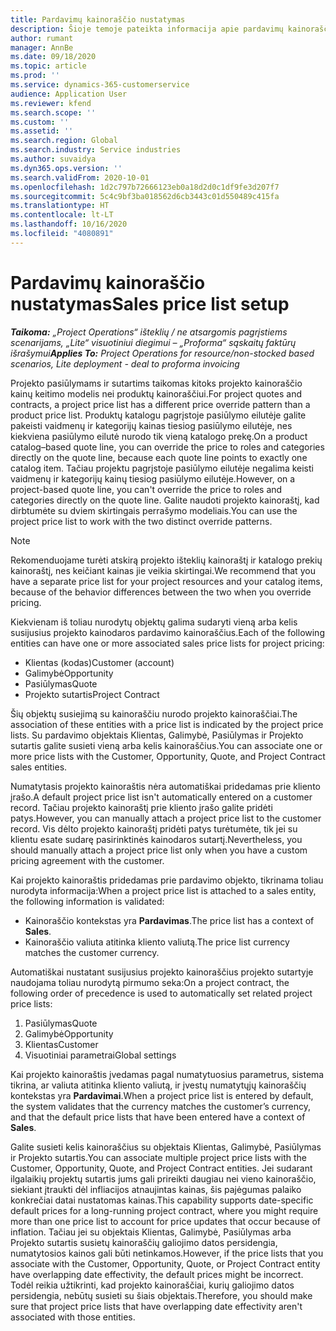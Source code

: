```yaml
---
title: Pardavimų kainoraščio nustatymas
description: Šioje temoje pateikta informacija apie pardavimų kainoraščius, skirtus projektų kainodarai.
author: rumant
manager: AnnBe
ms.date: 09/18/2020
ms.topic: article
ms.prod: ''
ms.service: dynamics-365-customerservice
audience: Application User
ms.reviewer: kfend
ms.search.scope: ''
ms.custom: ''
ms.assetid: ''
ms.search.region: Global
ms.search.industry: Service industries
ms.author: suvaidya
ms.dyn365.ops.version: ''
ms.search.validFrom: 2020-10-01
ms.openlocfilehash: 1d2c797b72666123eb0a18d2d0c1df9fe3d207f7
ms.sourcegitcommit: 5c4c9bf3ba018562d6cb3443c01d550489c415fa
ms.translationtype: HT
ms.contentlocale: lt-LT
ms.lasthandoff: 10/16/2020
ms.locfileid: "4080891"
---
```

# <a name="sales-price-list-setup"></a><span data-ttu-id="e6564-103">Pardavimų kainoraščio nustatymas</span><span class="sxs-lookup"><span data-stu-id="e6564-103">Sales price list setup</span></span>

<span data-ttu-id="e6564-104">_**Taikoma:** „Project Operations“ išteklių / ne atsargomis pagrįstiems scenarijams, „Lite“ visuotiniui diegimui – „Proforma“ sąskaitų faktūrų išrašymui_</span><span class="sxs-lookup"><span data-stu-id="e6564-104">_**Applies To:** Project Operations for resource/non-stocked based scenarios, Lite deployment - deal to proforma invoicing_</span></span>

<span data-ttu-id="e6564-105">Projekto pasiūlymams ir sutartims taikomas kitoks projekto kainoraščio kainų keitimo modelis nei produktų kainoraščiui.</span><span class="sxs-lookup"><span data-stu-id="e6564-105">For project quotes and contracts, a project price list has a different price override pattern than a product price list.</span></span> <span data-ttu-id="e6564-106">Produktų katalogu pagrįstoje pasiūlymo eilutėje galite pakeisti vaidmenų ir kategorijų kainas tiesiog pasiūlymo eilutėje, nes kiekviena pasiūlymo eilutė nurodo tik vieną katalogo prekę.</span><span class="sxs-lookup"><span data-stu-id="e6564-106">On a product catalog–based quote line, you can override the price to roles and categories directly on the quote line, because each quote line points to exactly one catalog item.</span></span> <span data-ttu-id="e6564-107">Tačiau projektu pagrįstoje pasiūlymo eilutėje negalima keisti vaidmenų ir kategorijų kainų tiesiog pasiūlymo eilutėje.</span><span class="sxs-lookup"><span data-stu-id="e6564-107">However, on a project-based quote line, you can't override the price to roles and categories directly on the quote line.</span></span> <span data-ttu-id="e6564-108">Galite naudoti projekto kainoraštį, kad dirbtumėte su dviem skirtingais perrašymo modeliais.</span><span class="sxs-lookup"><span data-stu-id="e6564-108">You can use the project price list to work with the two distinct override patterns.</span></span>

> [!NOTE]
> <span data-ttu-id="e6564-109">Rekomenduojame turėti atskirą projekto išteklių kainoraštį ir katalogo prekių kainoraštį, nes keičiant kainas jie veikia skirtingai.</span><span class="sxs-lookup"><span data-stu-id="e6564-109">We recommend that you have a separate price list for your project resources and your catalog items, because of the behavior differences between the two when you override pricing.</span></span>

<span data-ttu-id="e6564-110">Kiekvienam iš toliau nurodytų objektų galima sudaryti vieną arba kelis susijusius projekto kainodaros pardavimo kainoraščius.</span><span class="sxs-lookup"><span data-stu-id="e6564-110">Each of the following entities can have one or more associated sales price lists for project pricing:</span></span>

- <span data-ttu-id="e6564-111">Klientas (kodas)</span><span class="sxs-lookup"><span data-stu-id="e6564-111">Customer (account)</span></span> 
- <span data-ttu-id="e6564-112">Galimybė</span><span class="sxs-lookup"><span data-stu-id="e6564-112">Opportunity</span></span> 
- <span data-ttu-id="e6564-113">Pasiūlymas</span><span class="sxs-lookup"><span data-stu-id="e6564-113">Quote</span></span> 
- <span data-ttu-id="e6564-114">Projekto sutartis</span><span class="sxs-lookup"><span data-stu-id="e6564-114">Project Contract</span></span>

<span data-ttu-id="e6564-115">Šių objektų susiejimą su kainoraščiu nurodo projekto kainoraščiai.</span><span class="sxs-lookup"><span data-stu-id="e6564-115">The association of these entities with a price list is indicated by the project price lists.</span></span> <span data-ttu-id="e6564-116">Su pardavimo objektais Klientas, Galimybė, Pasiūlymas ir Projekto sutartis galite susieti vieną arba kelis kainoraščius.</span><span class="sxs-lookup"><span data-stu-id="e6564-116">You can associate one or more price lists with the Customer, Opportunity, Quote, and Project Contract sales entities.</span></span>

<span data-ttu-id="e6564-117">Numatytasis projekto kainoraštis nėra automatiškai pridedamas prie kliento įrašo.</span><span class="sxs-lookup"><span data-stu-id="e6564-117">A default project price list isn't automatically entered on a customer record.</span></span> <span data-ttu-id="e6564-118">Tačiau projekto kainoraštį prie kliento įrašo galite pridėti patys.</span><span class="sxs-lookup"><span data-stu-id="e6564-118">However, you can manually attach a project price list to the customer record.</span></span> <span data-ttu-id="e6564-119">Vis dėlto projekto kainoraštį pridėti patys turėtumėte, tik jei su klientu esate sudarę pasirinktinės kainodaros sutartį.</span><span class="sxs-lookup"><span data-stu-id="e6564-119">Nevertheless, you should manually attach a project price list only when you have a custom pricing agreement with the customer.</span></span> 

<span data-ttu-id="e6564-120">Kai projekto kainoraštis pridedamas prie pardavimo objekto, tikrinama toliau nurodyta informacija:</span><span class="sxs-lookup"><span data-stu-id="e6564-120">When a project price list is attached to a sales entity, the following information is validated:</span></span>

- <span data-ttu-id="e6564-121">Kainoraščio kontekstas yra **Pardavimas**.</span><span class="sxs-lookup"><span data-stu-id="e6564-121">The price list has a context of **Sales**.</span></span> 
- <span data-ttu-id="e6564-122">Kainoraščio valiuta atitinka kliento valiutą.</span><span class="sxs-lookup"><span data-stu-id="e6564-122">The price list currency matches the customer currency.</span></span> 

<span data-ttu-id="e6564-123">Automatiškai nustatant susijusius projekto kainoraščius projekto sutartyje naudojama toliau nurodytą pirmumo seka:</span><span class="sxs-lookup"><span data-stu-id="e6564-123">On a project contract, the following order of precedence is used to automatically set related project price lists:</span></span>

1. <span data-ttu-id="e6564-124">Pasiūlymas</span><span class="sxs-lookup"><span data-stu-id="e6564-124">Quote</span></span>
2. <span data-ttu-id="e6564-125">Galimybė</span><span class="sxs-lookup"><span data-stu-id="e6564-125">Opportunity</span></span>
3. <span data-ttu-id="e6564-126">Klientas</span><span class="sxs-lookup"><span data-stu-id="e6564-126">Customer</span></span> 
4. <span data-ttu-id="e6564-127">Visuotiniai parametrai</span><span class="sxs-lookup"><span data-stu-id="e6564-127">Global settings</span></span> 

<span data-ttu-id="e6564-128">Kai projekto kainoraštis įvedamas pagal numatytuosius parametrus, sistema tikrina, ar valiuta atitinka kliento valiutą, ir įvestų numatytųjų kainoraščių kontekstas yra **Pardavimai**.</span><span class="sxs-lookup"><span data-stu-id="e6564-128">When a project price list is entered by default, the system validates that the currency matches the customer’s currency, and that the default price lists that have been entered have a context of **Sales**.</span></span>

<span data-ttu-id="e6564-129">Galite susieti kelis kainoraščius su objektais Klientas, Galimybė, Pasiūlymas ir Projekto sutartis.</span><span class="sxs-lookup"><span data-stu-id="e6564-129">You can associate multiple project price lists with the Customer, Opportunity, Quote, and Project Contract entities.</span></span> <span data-ttu-id="e6564-130">Jei sudarant ilgalaikių projektų sutartis jums gali prireikti daugiau nei vieno kainoraščio, siekiant įtraukti dėl infliacijos atnaujintas kainas, šis pajėgumas palaiko konkrečiai datai nustatomas kainas.</span><span class="sxs-lookup"><span data-stu-id="e6564-130">This capability supports date-specific default prices for a long-running project contract, where you might require more than one price list to account for price updates that occur because of inflation.</span></span> <span data-ttu-id="e6564-131">Tačiau jei su objektais Klientas, Galimybė, Pasiūlymas arba Projekto sutartis susietų kainoraščių galiojimo datos persidengia, numatytosios kainos gali būti netinkamos.</span><span class="sxs-lookup"><span data-stu-id="e6564-131">However, if the price lists that you associate with the Customer, Opportunity, Quote, or Project Contract entity have overlapping date effectivity, the default prices might be incorrect.</span></span> <span data-ttu-id="e6564-132">Todėl reikia užtikrinti, kad projekto kainoraščiai, kurių galiojimo datos persidengia, nebūtų susieti su šiais objektais.</span><span class="sxs-lookup"><span data-stu-id="e6564-132">Therefore, you should make sure that project price lists that have overlapping date effectivity aren't associated with those entities.</span></span>
